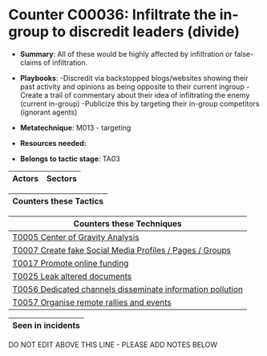 # Counter C00036: Infiltrate the in-group to discredit leaders (divide)

* **Summary**: All of these would be highly affected by infiltration or false-claims of infiltration.

* **Playbooks**: -Discredit via backstopped blogs/websites showing their past activity and opinions as being opposite to their current ingroup
-Create a trail of commentary about their idea of infiltrating the enemy (current in-group)
-Publicize this by targeting their in-group competitors (ignorant agents)

* **Metatechnique**: M013 - targeting

* **Resources needed:** 

* **Belongs to tactic stage**: TA03


| Actors | Sectors |
| ------ | ------- |



| Counters these Tactics |
| ---------------------- |



| Counters these Techniques |
| ------------------------- |
| [T0005 Center of Gravity Analysis](../techniques/T0005.md) |
| [T0007 Create fake Social Media Profiles / Pages / Groups](../techniques/T0007.md) |
| [T0017 Promote online funding](../techniques/T0017.md) |
| [T0025 Leak altered documents](../techniques/T0025.md) |
| [T0056 Dedicated channels disseminate information pollution](../techniques/T0056.md) |
| [T0057 Organise remote rallies and events](../techniques/T0057.md) |



| Seen in incidents |
| ----------------- |


DO NOT EDIT ABOVE THIS LINE - PLEASE ADD NOTES BELOW